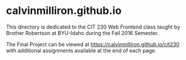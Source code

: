 # calvinmilliron.github.io
This directory is dedicated to the CIT 230 Web Frontend class taught by Brother Robertson at BYU-Idaho during the Fall 2016 Semester.

The Final Project can be viewed at <a href="https://calvinmilliron.github.io/cit230">https://calvinmilliron.github.io/cit230</a> with additional assignments available at the end of each page.